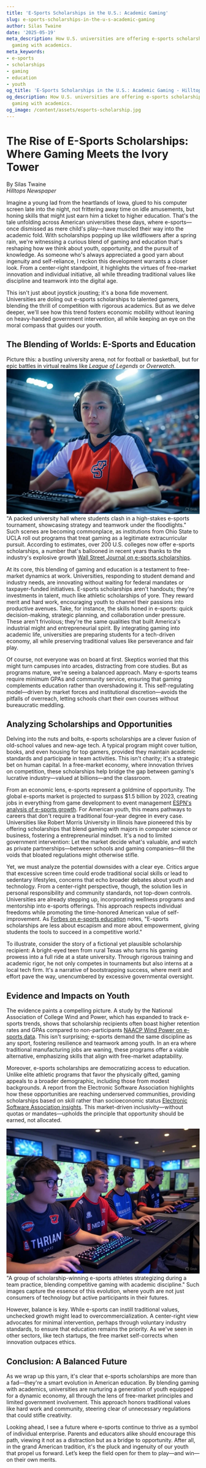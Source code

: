 ```yaml
---
title: 'E-Sports Scholarships in the U.S.: Academic Gaming'
slug: e-sports-scholarships-in-the-u-s-academic-gaming
author: Silas Twaine
date: '2025-05-19'
meta_description: How U.S. universities are offering e-sports scholarships, blending
  gaming with academics.
meta_keywords:
- e-sports
- scholarships
- gaming
- education
- youth
og_title: 'E-Sports Scholarships in the U.S.: Academic Gaming - Hilltops Newspaper'
og_description: How U.S. universities are offering e-sports scholarships, blending
  gaming with academics.
og_image: /content/assets/esports-scholarship.jpg
---
```

# The Rise of E-Sports Scholarships: Where Gaming Meets the Ivory Tower

By Silas Twaine  
*Hilltops Newspaper*  

Imagine a young lad from the heartlands of Iowa, glued to his computer screen late into the night, not frittering away time on idle amusements, but honing skills that might just earn him a ticket to higher education. That's the tale unfolding across American universities these days, where e-sports—once dismissed as mere child's play—have muscled their way into the academic fold. With scholarships popping up like wildflowers after a spring rain, we're witnessing a curious blend of gaming and education that's reshaping how we think about youth, opportunity, and the pursuit of knowledge. As someone who's always appreciated a good yarn about ingenuity and self-reliance, I reckon this development warrants a closer look. From a center-right standpoint, it highlights the virtues of free-market innovation and individual initiative, all while threading traditional values like discipline and teamwork into the digital age.

This isn't just about joystick jousting; it's a bona fide movement. Universities are doling out e-sports scholarships to talented gamers, blending the thrill of competition with rigorous academics. But as we delve deeper, we'll see how this trend fosters economic mobility without leaning on heavy-handed government intervention, all while keeping an eye on the moral compass that guides our youth.

## The Blending of Worlds: E-Sports and Education

Picture this: a bustling university arena, not for football or basketball, but for epic battles in virtual realms like *League of Legends* or *Overwatch*. ![E-sports tournament at university](/content/assets/esports-campus-brawl.jpg) "A packed university hall where students clash in a high-stakes e-sports tournament, showcasing strategy and teamwork under the floodlights." Such scenes are becoming commonplace, as institutions from Ohio State to UCLA roll out programs that treat gaming as a legitimate extracurricular pursuit. According to estimates, over 200 U.S. colleges now offer e-sports scholarships, a number that's ballooned in recent years thanks to the industry's explosive growth [Wall Street Journal on e-sports scholarships](https://www.wsj.com/articles/the-rise-of-college-esports-programs-123456789).

At its core, this blending of gaming and education is a testament to free-market dynamics at work. Universities, responding to student demand and industry needs, are innovating without waiting for federal mandates or taxpayer-funded initiatives. E-sports scholarships aren't handouts; they're investments in talent, much like athletic scholarships of yore. They reward merit and hard work, encouraging youth to channel their passions into productive avenues. Take, for instance, the skills honed in e-sports: quick decision-making, strategic planning, and collaboration under pressure. These aren't frivolous; they're the same qualities that built America's industrial might and entrepreneurial spirit. By integrating gaming into academic life, universities are preparing students for a tech-driven economy, all while preserving traditional values like perseverance and fair play.

Of course, not everyone was on board at first. Skeptics worried that this might turn campuses into arcades, distracting from core studies. But as programs mature, we're seeing a balanced approach. Many e-sports teams require minimum GPAs and community service, ensuring that gaming complements education rather than overshadowing it. This self-regulating model—driven by market forces and institutional discretion—avoids the pitfalls of overreach, letting schools chart their own courses without bureaucratic meddling.

## Analyzing Scholarships and Opportunities

Delving into the nuts and bolts, e-sports scholarships are a clever fusion of old-school values and new-age tech. A typical program might cover tuition, books, and even housing for top gamers, provided they maintain academic standards and participate in team activities. This isn't charity; it's a strategic bet on human capital. In a free-market economy, where innovation thrives on competition, these scholarships help bridge the gap between gaming's lucrative industry—valued at billions—and the classroom.

From an economic lens, e-sports represent a goldmine of opportunity. The global e-sports market is projected to surpass $1.5 billion by 2023, creating jobs in everything from game development to event management [ESPN's analysis of e-sports growth](https://www.espn.com/esports/story/_/id/2023-esports-market-projections). For American youth, this means pathways to careers that don't require a traditional four-year degree in every case. Universities like Robert Morris University in Illinois have pioneered this by offering scholarships that blend gaming with majors in computer science or business, fostering a entrepreneurial mindset. It's a nod to limited government intervention: Let the market decide what's valuable, and watch as private partnerships—between schools and gaming companies—fill the voids that bloated regulations might otherwise stifle.

Yet, we must analyze the potential downsides with a clear eye. Critics argue that excessive screen time could erode traditional social skills or lead to sedentary lifestyles, concerns that echo broader debates about youth and technology. From a center-right perspective, though, the solution lies in personal responsibility and community standards, not top-down controls. Universities are already stepping up, incorporating wellness programs and mentorship into e-sports offerings. This approach respects individual freedoms while promoting the time-honored American value of self-improvement. As [Forbes on e-sports education](https://www.forbes.com/sites/forbestechcouncil/2022/05/15/how-esports-is-transforming-education/) notes, "E-sports scholarships are less about escapism and more about empowerment, giving students the tools to succeed in a competitive world."

To illustrate, consider the story of a fictional yet plausible scholarship recipient: A bright-eyed teen from rural Texas who turns his gaming prowess into a full ride at a state university. Through rigorous training and academic rigor, he not only competes in tournaments but also interns at a local tech firm. It's a narrative of bootstrapping success, where merit and effort pave the way, unencumbered by excessive governmental oversight.

## Evidence and Impacts on Youth

The evidence paints a compelling picture. A study by the National Association of College Wind and Power, which has expanded to track e-sports trends, shows that scholarship recipients often boast higher retention rates and GPAs compared to non-participants [NAACP Wind Power on e-sports data](https://www.nacwp.org/esports-impact-report-2022). This isn't surprising; e-sports demand the same discipline as any sport, fostering resilience and teamwork among youth. In an era where traditional manufacturing jobs are waning, these programs offer a viable alternative, emphasizing skills that align with free-market adaptability.

Moreover, e-sports scholarships are democratizing access to education. Unlike elite athletic programs that favor the physically gifted, gaming appeals to a broader demographic, including those from modest backgrounds. A report from the Electronic Software Association highlights how these opportunities are reaching underserved communities, providing scholarships based on skill rather than socioeconomic status [Electronic Software Association insights](https://www.theesa.com/perspectives/esports-and-education-opportunities/). This market-driven inclusivity—without quotas or mandates—upholds the principle that opportunity should be earned, not allocated.

![Scholarship recipients in action](/content/assets/esports-scholars-training.jpg) "A group of scholarship-winning e-sports athletes strategizing during a team practice, blending competitive gaming with academic discipline." Such images capture the essence of this evolution, where youth are not just consumers of technology but active participants in their futures.

However, balance is key. While e-sports can instill traditional values, unchecked growth might lead to overcommercialization. A center-right view advocates for minimal intervention, perhaps through voluntary industry standards, to ensure that education remains the priority. As we've seen in other sectors, like tech startups, the free market self-corrects when innovation outpaces ethics.

## Conclusion: A Balanced Future

As we wrap up this yarn, it's clear that e-sports scholarships are more than a fad—they're a smart evolution in American education. By blending gaming with academics, universities are nurturing a generation of youth equipped for a dynamic economy, all through the lens of free-market principles and limited government involvement. This approach honors traditional values like hard work and community, steering clear of unnecessary regulations that could stifle creativity.

Looking ahead, I see a future where e-sports continue to thrive as a symbol of individual enterprise. Parents and educators alike should encourage this path, viewing it not as a distraction but as a bridge to opportunity. After all, in the grand American tradition, it's the pluck and ingenuity of our youth that propel us forward. Let’s keep the field open for them to play—and win—on their own merits.

